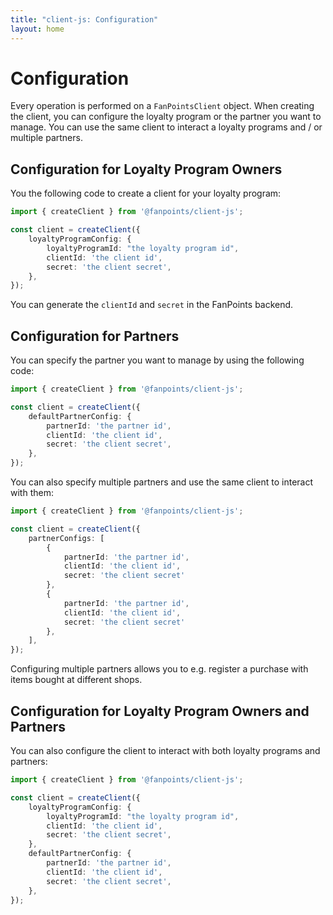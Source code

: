 ```yaml
---
title: "client-js: Configuration"
layout: home
---
```


# Configuration

Every operation is performed on a `FanPointsClient` object. When creating the client, you can configure the loyalty program or the partner you want to manage. You can use the same client to interact a loyalty programs and / or multiple partners.

## Configuration for Loyalty Program Owners

You the following code to create a client for your loyalty program:

```typescript
import { createClient } from '@fanpoints/client-js';

const client = createClient({
    loyaltyProgramConfig: {
        loyaltyProgramId: "the loyalty program id",
        clientId: 'the client id',
        secret: 'the client secret',
    },
});
```

You can generate the `clientId` and `secret` in the FanPoints backend.

## Configuration for Partners

You can specify the partner you want to manage by using the following code:

```typescript
import { createClient } from '@fanpoints/client-js';

const client = createClient({
    defaultPartnerConfig: {
        partnerId: 'the partner id',
        clientId: 'the client id',
        secret: 'the client secret',
    },
});
```

You can also specify multiple partners and use the same client to interact with them:

```typescript
import { createClient } from '@fanpoints/client-js';

const client = createClient({
    partnerConfigs: [
        {
            partnerId: 'the partner id',
            clientId: 'the client id',
            secret: 'the client secret'
        },
        {
            partnerId: 'the partner id',
            clientId: 'the client id',
            secret: 'the client secret'
        },
    ],
});
```

Configuring multiple partners allows you to e.g. register a purchase with items bought at different shops.

## Configuration for Loyalty Program Owners and Partners

You can also configure the client to interact with both loyalty programs and partners:

```typescript
import { createClient } from '@fanpoints/client-js';

const client = createClient({
    loyaltyProgramConfig: {
        loyaltyProgramId: "the loyalty program id",
        clientId: 'the client id',
        secret: 'the client secret',
    },
    defaultPartnerConfig: {
        partnerId: 'the partner id',
        clientId: 'the client id',
        secret: 'the client secret',
    },
});
```